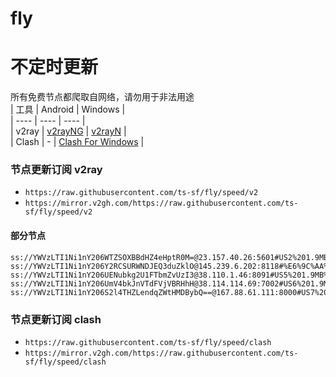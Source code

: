 # fly
# 不定时更新
所有免费节点都爬取自网络，请勿用于非法用途  
|  工具  | Android  | Windows  |  
|  ----  | ----   | ----  |  
| v2ray  | [v2rayNG](https://github.com/2dust/v2rayNG/releases) | [v2rayN](https://github.com/2dust/v2rayN/releases) |  
| Clash  | - | [Clash For Windows](https://github.com/2dust/clashN/releases) | 
  
### 节点更新订阅  v2ray
- `https://raw.githubusercontent.com/ts-sf/fly/speed/v2`  
- `https://mirror.v2gh.com/https://raw.githubusercontent.com/ts-sf/fly/speed/v2`  

#### 部分节点  
``` 
ss://YWVzLTI1Ni1nY206WTZSOXBBdHZ4eHptR0M=@23.157.40.26:5601#US2%201.9MB%2Fs
ss://YWVzLTI1Ni1nY206Y2RCSURWNDJEQ3duZklO@145.239.6.202:8118#%E6%9C%AA%E7%9F%A510%201.9MB%2Fs
ss://YWVzLTI1Ni1nY206UENubkg2U1FTbmZvUzI3@38.110.1.46:8091#US5%201.9MB%2Fs
ss://YWVzLTI1Ni1nY206UmV4bkJnVTdFVjVBRHhH@38.114.114.69:7002#US6%201.9MB%2Fs
ss://YWVzLTI1Ni1nY206S2l4THZLendqZWtHMDBybQ==@167.88.61.111:8000#US7%201.8MB%2Fs
```
### 节点更新订阅  clash
- `https://raw.githubusercontent.com/ts-sf/fly/speed/clash`  
- `https://mirror.v2gh.com/https://raw.githubusercontent.com/ts-sf/fly/speed/clash`  


